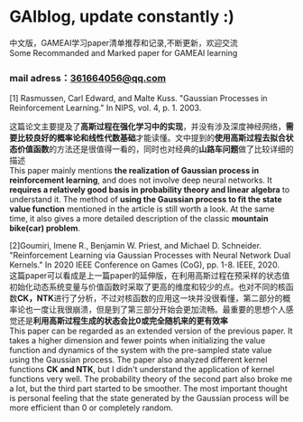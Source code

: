 # GAIblog, update constantly :)
中文版，GAMEAI学习paper清单推荐和记录,不断更新，欢迎交流  
Some Recommanded and Marked paper for GAMEAI learning  
### mail adress：361664056@qq.com  
[1] Rasmussen, Carl Edward, and Malte Kuss. "Gaussian Processes in Reinforcement Learning." In NIPS, vol. 4, p. 1. 2003.  
  
这篇论文主要提及了**高斯过程在强化学习中的实现**，并没有涉及深度神经网络，**需要比较良好的概率论和线性代数基础**才能读懂。文中提到的**使用高斯过程去拟合状态价值函数**的方法还是很值得一看的，同时也对经典的**山路车问题**做了比较详细的描述  
This paper mainly mentions **the realization of Gaussian process in reinforcement learning**, and does not involve deep neural networks. It **requires a relatively good basis in probability theory and linear algebra** to understand it. The method of **using the Gaussian process to fit the state value function** mentioned in the article is still worth a look. At the same time, it also gives a more detailed description of the classic **mountain bike(car) problem**.  
  
[2]Goumiri, Imene R., Benjamin W. Priest, and Michael D. Schneider. "Reinforcement Learning via Gaussian Processes with Neural Network Dual Kernels." In 2020 IEEE Conference on Games (CoG), pp. 1-8. IEEE, 2020.  
这篇paper可以看成是上一篇paper的延伸版，在利用高斯过程在预采样的状态值初始化动态系统变量与价值函数时采取了更高的维度和较少的点。也对不同的核函数**CK，NTK**进行了分析，不过对核函数的应用这一块并没很看懂，第二部分的概率论也一度让我很崩溃，但是到了第三部分开始会更加流畅。最重要的思想个人感觉还是**利用高斯过程生成的状态会比0或完全随机来的更有效率**  
This paper can be regarded as an extended version of the previous paper. It takes a higher dimension and fewer points when initializing the value function and dynamics of the system with the pre-sampled state value using the Gaussian process. The paper also analyzed different kernel functions **CK and NTK**, but I didn't understand the application of kernel functions very well. The probability theory of the second part also broke me a lot, but the third part started to be smoother. The most important thought is personal feeling that the state generated by the Gaussian process will be more efficient than 0 or completely random.
